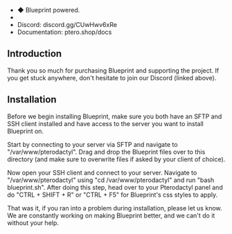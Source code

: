 * ◆ Blueprint powered.
* 
* Discord: discord.gg/CUwHwv6xRe
* Documentation: ptero.shop/docs

## Introduction
Thank you so much for purchasing Blueprint and supporting the project.
If you get stuck anywhere, don't hesitate to join our Discord (linked above).

## Installation
Before we begin installing Blueprint, make sure you both have an SFTP and SSH client installed and have access to the server you want to install Blueprint on.

Start by connecting to your server via SFTP and navigate to "/var/www/pterodactyl". Drag and drop the Blueprint files over to this directory (and make sure to overwrite files if asked by your client of choice).

Now open your SSH client and connect to your server. Navigate to "/var/www/pterodactyl" using "cd /var/www/pterodactyl" and run "bash blueprint.sh". After doing this step, head over to your Pterodactyl panel and do "CTRL + SHIFT + R" or "CTRL + F5" for Blueprint's css styles to apply.

That was it, if you ran into a problem during installation, please let us know. We are constantly working on making Blueprint better, and we can't do it without your help.